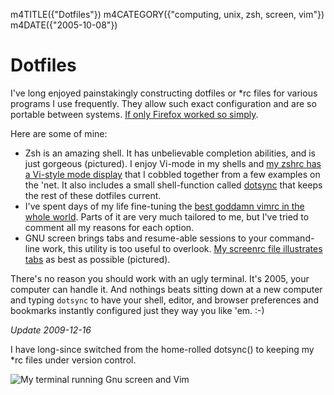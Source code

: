 m4TITLE({"Dotfiles"})
m4CATEGORY({"computing, unix, zsh, screen, vim"})
m4DATE({"2005-10-08"})

Dotfiles
========

I've long enjoyed painstakingly constructing dotfiles or \*rc files for
various programs I use frequently. They allow such exact configuration
and are so portable between systems. [If only Firefox worked so
simply](../2006/firefox-boxen-hopping.html).

Here are some of mine:

-   Zsh is an amazing shell. It has unbelievable completion abilities,
    and is just gorgeous (pictured). I enjoy Vi-mode in my shells and
    [my zshrc has a Vi-style mode
    display](https://github.com/whiteinge/dotfiles/blob/master/.zshrc)
    that I cobbled together from a few examples on the 'net. It also
    includes a small shell-function called
    [dotsync](https://github.com/whiteinge/dotfiles/blob/6a2377c/.zshrc#L228)
    that keeps the rest of these dotfiles current.
-   I've spent days of my life fine-tuning the [best goddamn vimrc in
    the whole
    world](https://github.com/whiteinge/dotfiles/blob/master/.vimrc).
    Parts of it are very much tailored to me, but I've tried to comment
    all my reasons for each option.
-   GNU screen brings tabs and resume-able sessions to your command-line
    work, this utility is too useful to overlook. [My screenrc file
    illustrates
    tabs](https://github.com/whiteinge/dotfiles/blob/master/.screenrc)
    as best as possible (pictured).

There's no reason you should work with an ugly terminal. It's 2005,
your computer can handle it. And nothings beats sitting down at a new
computer and typing `dotsync` to have your shell, editor, and browser
preferences and bookmarks instantly configured just they way you like
'em. :-)

_Update 2009-12-16_

I have long-since switched from the home-rolled dotsync() to keeping my
\*rc files under version control.

![My terminal running Gnu screen and Vim](./colorterm.jpg)
